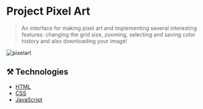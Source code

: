 # Project Pixel Art
> An interface for making pixel art and implementing several interesting features: changing the grid size, zooming, selecting and saving color history and also downloading your image!

![pixelart](https://github.com/user-attachments/assets/ce0882c0-ae57-4725-b75a-1961f146a269)

## ⚒️ Technologies
- [HTML](https://vuejs.org](https://www.w3schools.com/html/))
- [CSS](https://getbootstrap.com](https://www.w3schools.com/css/))
- [JavaScript](https://getbootstrap.com](https://developer.mozilla.org/pt-BR/docs/Web/JavaScript))
